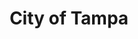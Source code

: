 ---
title: City of Tampa
state: Florida
description: The data is supplied by the City of Tampa.
logo: https://upload.wikimedia.org/wikipedia/commons/thumb/5/5c/Seal_of_Tampa%2C_Florida.svg/200px-Seal_of_Tampa%2C_Florida.svg.png
---